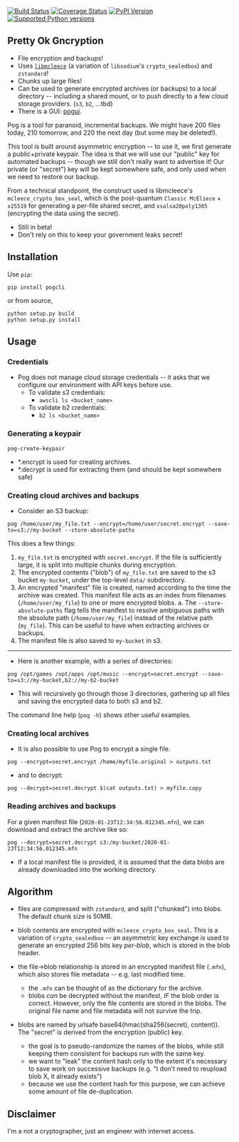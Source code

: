 [![Build Status](https://github.com/sz3/pog/workflows/ci/badge.svg)](https://github.com/sz3/pog/actions?query=workflow%3Aci)
[![Coverage Status](https://coveralls.io/repos/github/sz3/pog/badge.svg?branch=master)](https://coveralls.io/github/sz3/pog?branch=master)
[![PyPI Version](https://img.shields.io/pypi/v/pogcli.svg)](https://pypi.python.org/pypi/pogcli)
[![Supported Python versions](https://img.shields.io/pypi/pyversions/pogcli.svg)](https://pypi.python.org/pypi/pogcli)

## Pretty Ok Gncryption

* File encryption and backups!
* Uses [`libmcleece`](https://github.com/sz3/pymcleece) (a variation of `libsodium`'s `crypto_sealedbox`) and `zstandard`!
* Chunks up large files!
* Can be used to generate encrypted archives (or backups) to a local directory -- including a shared mount, or to push directly to a few cloud storage providers. (`s3`, `b2`, ...tbd)
* There is a GUI: [pogui](https://github.com/sz3/pogui).

Pog is a tool for paranoid, incremental backups. We might have 200 files today, 210 tomorrow, and 220 the next day (but some may be deleted!).

This tool is built around asymmetric encryption -- to use it, we first generate a public+private keypair. The idea is that we will use our "public" key for automated backups -- though we still don't really want to advertise it! Our private (or "secret") key will be kept somewhere safe, and only used when we need to restore our backup.

From a technical standpoint, the construct used is libmcleece's `mcleece_crypto_box_seal`, which is the post-quantum `Classic McEliece` + `x25519` for generating a per-file shared secret, and `xsalsa20poly1305` (encrypting the data using the secret).

* Still in beta!
* Don't rely on this to keep your government leaks secret!

## Installation

Use `pip`:
```
pip install pogcli
```

or from source,
```
python setup.py build
python setup.py install
```

## Usage

### Credentials
* Pog does not manage cloud storage credentials -- it asks that we configure our environment with API keys before use.
	* To validate s3 credentials:
		* `awscli ls <bucket_name>`
	* To validate b2 credentials:
		* `b2 ls <bucket_name>`

### Generating a keypair
```
pog-create-keypair
```
* *.encrypt is used for creating archives.
* *.decrypt is used for extracting them (and should be kept somewhere safe)

### Creating cloud archives and backups

* Consider an S3 backup:

```
pog /home/user/my_file.txt --encrypt=/home/user/secret.encrypt --save-to=s3://my-bucket --store-absolute-paths
```

This does a few things:
1. `my_file.txt` is encrypted with `secret.encrypt`. If the file is sufficiently large, it is split into multiple chunks during encryption.
2. The encrypted contents ("blob") of `my_file.txt` are saved to the s3 bucket `my-bucket`, under the top-level `data/` subdirectory.
3. An encrypted "manifest" file is created, named according to the time the archive was created. This manifest file acts as an index from filenames (`/home/user/my_file`) to one or more encrypted blobs.
   a. The `--store-absolute-paths` flag tells the manifest to resolve ambiguous paths with the absolute path (`/home/user/my_file`) instead of the relative path (`my_file`). This can be useful to have when extracting archives or backups.
4. The manifest file is also saved to `my-bucket` in s3.

----

* Here is another example, with a series of directories:

```
pog /opt/games /opt/apps /opt/music --encrypt=secret.encrypt --save-to=s3://my-bucket,b2://my-b2-bucket
```

* This will recursively go through those 3 directories, gathering up all files and saving the encrypted data to both s3 and b2.

The command line help (`pog -h`) shows other useful examples.

### Creating local archives

* It is also possible to use Pog to encrypt a single file.

```
pog --encrypt=secret.encrypt /home/myfile.original > outputs.txt
```

* and to decrypt:

```
pog --decrypt=secret.decrypt $(cat outputs.txt) > myfile.copy
```

### Reading archives and backups

For a given manifest file (`2020-01-23T12:34:56.012345.mfn`), we can download and extract the archive like so:

```
pog --decrypt=secret.decrypt s3:/my-bucket/2020-01-23T12:34:56.012345.mfn
```

* If a local manifest file is provided, it is assumed that the data blobs are already downloaded into the working directory.

## Algorithm

* files are compressed with `zstandard`, and split ("chunked") into blobs. The default chunk size is 50MB.

* blob contents are encrypted with `mcleece_crypto_box_seal`. This is a variation of `crypto_sealedbox` -- an asymmetric key exchange is used to generate an encrypted 256 bits key *per-blob*, which is stored in the blob header.

* the file->blob relationship is stored in an encrypted manifest file (`.mfn`), which also stores file metadata -- e.g. last modified time.
	* the `.mfn` can be thought of as the dictionary for the archive.
	* blobs *can* be decrypted without the manifest, *IF* the blob order is correct. However, only the file contents are stored in the blobs. The original file name and file metadata will not survive the trip.

* blobs are named by urlsafe base64(hmac(sha256(secret), content)). The "secret" is derived from the encryption (public) key.
	* the goal is to pseudo-randomize the names of the blobs, while still keeping them consistent for backups run with the same key.
	* we want to "leak" the content hash only to the extent it's necessary to save work on successive backups (e.g. "I don't need to reupload blob X, it already exists")
	* because we use the content hash for this purpose, we can achieve some amount of file de-duplication.

## Disclaimer

I'm a not a cryptographer, just an engineer with internet access.
